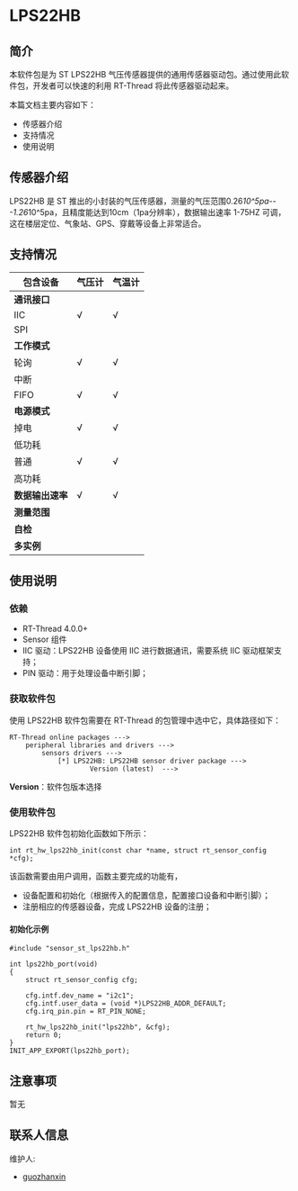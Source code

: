 # LPS22HB

## 简介

本软件包是为 ST LPS22HB 气压传感器提供的通用传感器驱动包。通过使用此软件包，开发者可以快速的利用 RT-Thread 将此传感器驱动起来。

本篇文档主要内容如下：

- 传感器介绍
- 支持情况
- 使用说明

## 传感器介绍

LPS22HB 是 ST 推出的小封装的气压传感器，测量的气压范围0.26*10^5pa---1.26*10^5pa，且精度能达到10cm（1pa分辨率），数据输出速率 1-75HZ 可调，这在楼层定位、气象站、GPS、穿戴等设备上非常适合。

## 支持情况

| 包含设备         | 气压计 | 气温计 |
| ---------------- | ------ | ------ |
| **通讯接口**     |        |        |
| IIC              | √      | √      |
| SPI              |        |        |
| **工作模式**     |        |        |
| 轮询             | √      | √      |
| 中断             |        |        |
| FIFO             | √      | √      |
| **电源模式**     |        |        |
| 掉电             | √      | √      |
| 低功耗           |        |        |
| 普通             | √      | √      |
| 高功耗           |        |        |
| **数据输出速率** | √      | √      |
| **测量范围**     |        |        |
| **自检**         |        |        |
| **多实例**       |        |        |

## 使用说明

### 依赖

- RT-Thread 4.0.0+
- Sensor 组件
- IIC 驱动：LPS22HB 设备使用 IIC 进行数据通讯，需要系统 IIC 驱动框架支持；
- PIN 驱动：用于处理设备中断引脚；

### 获取软件包

使用 LPS22HB 软件包需要在 RT-Thread 的包管理中选中它，具体路径如下：

```
RT-Thread online packages --->
    peripheral libraries and drivers --->
        sensors drivers --->
            [*] LPS22HB: LPS22HB sensor driver package --->
                    Version (latest)  --->
```

**Version**：软件包版本选择

### 使用软件包

LPS22HB 软件包初始化函数如下所示：

```
int rt_hw_lps22hb_init(const char *name, struct rt_sensor_config *cfg);
```

该函数需要由用户调用，函数主要完成的功能有，

- 设备配置和初始化（根据传入的配置信息，配置接口设备和中断引脚）；
- 注册相应的传感器设备，完成 LPS22HB 设备的注册；

#### 初始化示例

```
#include "sensor_st_lps22hb.h"

int lps22hb_port(void)
{
    struct rt_sensor_config cfg;
    
    cfg.intf.dev_name = "i2c1";
    cfg.intf.user_data = (void *)LPS22HB_ADDR_DEFAULT;
    cfg.irq_pin.pin = RT_PIN_NONE;

    rt_hw_lps22hb_init("lps22hb", &cfg);
    return 0;
}
INIT_APP_EXPORT(lps22hb_port);
```

## 注意事项

暂无

## 联系人信息

维护人:

- [guozhanxin](https://github.com/Guozhanxin) 
